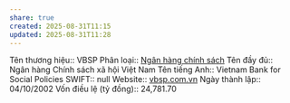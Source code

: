 ```yaml
---
share: true
created: 2025-08-31T11:15
updated: 2025-08-31T11:28
---
```

Tên thương hiệu:: VBSP
Phân loại:: [Ngân hàng chính sách](Ng%C3%A2n%20h%C3%A0ng%20ch%C3%ADnh%20s%C3%A1ch.md)
Tên đầy đủ:: Ngân hàng Chính sách xã hội Việt Nam
Tên tiếng Anh:: Vietnam Bank for Social Policies
SWIFT:: null
Website:: [vbsp.com.vn](vbsp.com.vn)
Ngày thành lập:: 04/10/2002
Vốn điều lệ (tỷ đồng):: 24,781.70
